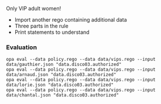 
Only VIP adult women!

* Import another rego containing additional data
* Three parts in the rule
* Print statements to understand

### Evaluation

```
opa eval --data policy.rego --data data/vips.rego --input data/gauthier.json "data.disco03.authorized"
opa eval --data policy.rego --data data/vips.rego --input data/arnaud.json "data.disco03.authorized"
opa eval --data policy.rego --data data/vips.rego --input data/lorie.json "data.disco03.authorized"
opa eval --data policy.rego --data data/vips.rego --input data/chantal.json "data.disco03.authorized"
```

